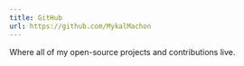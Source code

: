 ```yaml
---
title: GitHub
url: https://github.com/MykalMachon
---
```

Where all of my open-source projects and contributions live.
